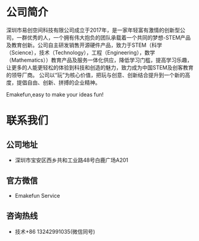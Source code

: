 # 公司简介

  深圳市易创空间科技有限公司成立于2017年，是一家年轻富有激情的创新型公司，一群优秀的人，一个拥有伟大抱负的团队承载着一个共同的梦想-STEM产品及教育创新。公司自主研发销售开源硬件产品，致力于STEM（科学（Science），技术（Technology），工程（Engineering），数学（Mathematics））教育产品及服务一体化供应，降低学习门槛，提高学习乐趣，让更多的人能更轻松的体验到科技和创造的魅力，致力成为中国STEM及创客教育的领导厂商。  公司以“玩”为核心价值，把玩与创意、创新结合提升到一个新的高度，提倡自由、创新、拼搏的企业精神。

Emakefun,easy to make your ideas fun!  

# 联系我们

## 公司地址

- 深圳市宝安区西乡共和工业路48号白鹿广场A201

## 官方微信

- Emakefun Service

## 咨询热线

- 技术+86 13242991035(微信同号)